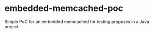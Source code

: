 # embedded-memcached-poc
Simple PoC for an embedded memcached for testing proposes in a Java project
